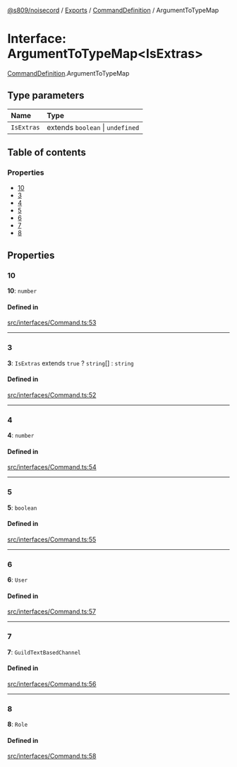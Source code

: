[@s809/noisecord](../README.md) / [Exports](../modules.md) / [CommandDefinition](../modules/CommandDefinition.md) / ArgumentToTypeMap

# Interface: ArgumentToTypeMap<IsExtras\>

[CommandDefinition](../modules/CommandDefinition.md).ArgumentToTypeMap

## Type parameters

| Name | Type |
| :------ | :------ |
| `IsExtras` | extends `boolean` \| `undefined` |

## Table of contents

### Properties

- [10](CommandDefinition.ArgumentToTypeMap.md#10)
- [3](CommandDefinition.ArgumentToTypeMap.md#3)
- [4](CommandDefinition.ArgumentToTypeMap.md#4)
- [5](CommandDefinition.ArgumentToTypeMap.md#5)
- [6](CommandDefinition.ArgumentToTypeMap.md#6)
- [7](CommandDefinition.ArgumentToTypeMap.md#7)
- [8](CommandDefinition.ArgumentToTypeMap.md#8)

## Properties

### 10

 **10**: `number`

#### Defined in

[src/interfaces/Command.ts:53](https://github.com/s809/noisecord/blob/777b7e5/src/interfaces/Command.ts#L53)

___

### 3

 **3**: `IsExtras` extends ``true`` ? `string`[] : `string`

#### Defined in

[src/interfaces/Command.ts:52](https://github.com/s809/noisecord/blob/777b7e5/src/interfaces/Command.ts#L52)

___

### 4

 **4**: `number`

#### Defined in

[src/interfaces/Command.ts:54](https://github.com/s809/noisecord/blob/777b7e5/src/interfaces/Command.ts#L54)

___

### 5

 **5**: `boolean`

#### Defined in

[src/interfaces/Command.ts:55](https://github.com/s809/noisecord/blob/777b7e5/src/interfaces/Command.ts#L55)

___

### 6

 **6**: `User`

#### Defined in

[src/interfaces/Command.ts:57](https://github.com/s809/noisecord/blob/777b7e5/src/interfaces/Command.ts#L57)

___

### 7

 **7**: `GuildTextBasedChannel`

#### Defined in

[src/interfaces/Command.ts:56](https://github.com/s809/noisecord/blob/777b7e5/src/interfaces/Command.ts#L56)

___

### 8

 **8**: `Role`

#### Defined in

[src/interfaces/Command.ts:58](https://github.com/s809/noisecord/blob/777b7e5/src/interfaces/Command.ts#L58)

